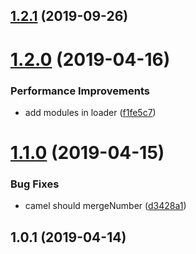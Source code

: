 <a name="1.2.1"></a>
## [1.2.1](https://github.com/imcuttle/get-less-vars/compare/v1.2.0...v1.2.1) (2019-09-26)



<a name="1.2.0"></a>
# [1.2.0](https://github.com/imcuttle/get-less-vars/compare/v1.1.0...v1.2.0) (2019-04-16)


### Performance Improvements

* add modules in loader ([f1fe5c7](https://github.com/imcuttle/get-less-vars/commit/f1fe5c7))



<a name="1.1.0"></a>
# [1.1.0](https://github.com/imcuttle/get-less-vars/compare/v1.0.1...v1.1.0) (2019-04-15)


### Bug Fixes

* camel should mergeNumber ([d3428a1](https://github.com/imcuttle/get-less-vars/commit/d3428a1))



<a name="1.0.1"></a>
## 1.0.1 (2019-04-14)



